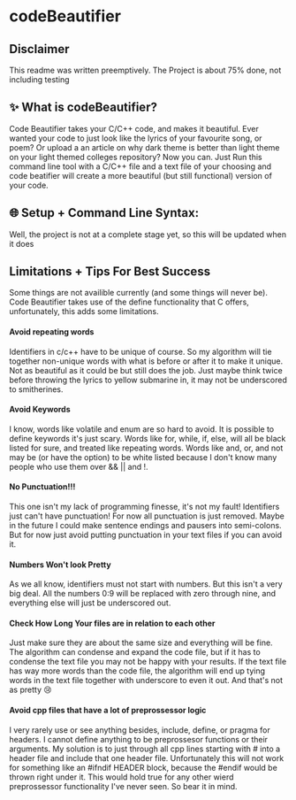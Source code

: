 # codeBeautifier

## Disclaimer
This readme was written preemptively. The Project is about 75% done, not including testing

<!-- what the project does, why to use it, examples, how to use it (installation), command line syntax-->
## :sparkles: What is codeBeautifier?


Code Beautifier takes your C/C++ code, and makes it beautiful.
Ever wanted your code to just look like the lyrics of your favourite song,
or poem? Or upload a an article on why dark theme is better than light theme 
on your light themed colleges repository? Now you can. Just Run this command 
line tool with a C/C++ file and a text file of your choosing and code beatifier
will create a more beautiful (but still functional) version of your code.

## :globe_with_meridians: Setup + Command Line Syntax:
Well, the project is not at a complete stage yet, so this will be updated when it does


## Limitations + Tips For Best Success
Some things are not availible currently (and some things will never be).
Code Beautifier takes use of the define functionality that C offers, unfortunately,
this adds some limitations.

#### Avoid repeating words
Identifiers in c/c++ have to be unique of course. So my algorithm will tie together non-unique words
with what is before or after it to make it unique. Not as beautiful as it could be but still does the job.
Just maybe think twice before throwing the lyrics to yellow submarine in, it may not be underscored to smitherines.

#### Avoid Keywords
I know, words like volatile and enum are so hard to avoid. It is possible to define keywords it's just scary.
Words like for, while, if, else, will all be black listed for sure, and treated like repeating words. Words like
and, or, and not may be (or have the option) to be white listed because I don't know many people who use them over &&
|| and !.

#### No Punctuation!!!
This one isn't my lack of programming finesse, it's not my fault!
Identifiers just can't have punctuation! For now all punctuation is just removed.
Maybe in the future I could make sentence endings and pausers into semi-colons. But for now
just avoid putting punctuation in your text files if you can avoid it.

#### Numbers Won't look Pretty
As we all know, identifiers must not start with numbers. But this isn't a very big deal.
All the numbers 0:9 will be replaced with zero through nine, and everything else will just be
underscored out.

#### Check How Long Your files are in relation to each other
Just make sure they are about the same size and everything will be fine. The algorithm can condense and expand
the code file, but if it has to condense the text file you may not be happy with your results. If the text file has
way more words than the code file, the algorithm will end up tying words in the text file together with underscore to 
even it out. And that's not as pretty :cry:

#### Avoid cpp files that have a lot of preprossessor logic
I very rarely use or see anything besides, include, define, or pragma for headers.
I cannot define anything to be preprossesor functions or their arguments. My solution is to just through all cpp lines
starting with # into a header file and include that one header file. Unfortunately this will not work for something like an
#ifndif HEADER block, because the #endif would be thrown right under it. This would hold true for any other wierd preprossessor
functionality I've never seen. So bear it in mind.

 
